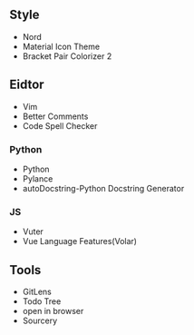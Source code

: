 ## Style

- Nord
- Material Icon Theme
- Bracket Pair Colorizer 2

## Eidtor

- Vim
- Better Comments
- Code Spell Checker

### Python

- Python
- Pylance
- autoDocstring-Python Docstring Generator

### JS

- Vuter
- Vue Language Features(Volar)

## Tools

- GitLens
- Todo Tree
- open in browser
- Sourcery
